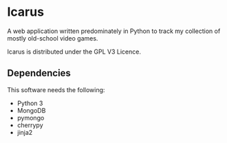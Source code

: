 # Icarus

A web application written predominately in Python to track my collection of mostly old-school video games.

Icarus is distributed under the GPL V3 Licence.

## Dependencies

This software needs the following:

* Python 3
* MongoDB
* pymongo
* cherrypy
* jinja2

